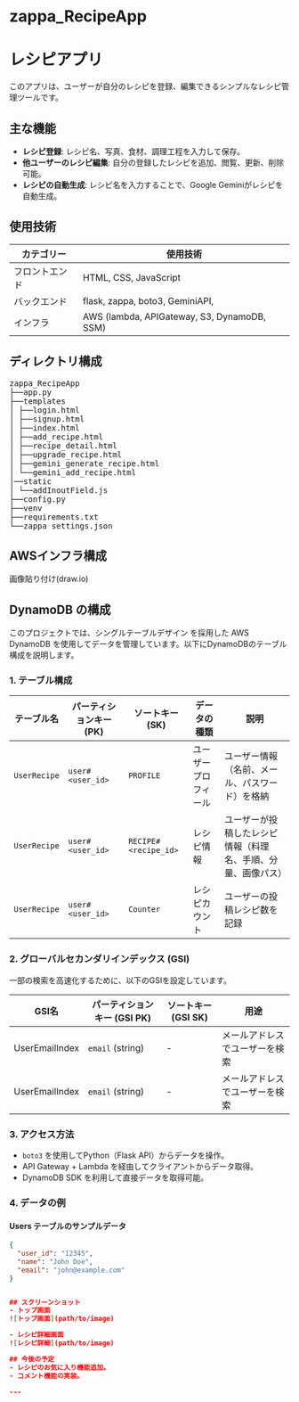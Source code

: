 # zappa_RecipeApp

# レシピアプリ

このアプリは、ユーザーが自分のレシピを登録、編集できるシンプルなレシピ管理ツールです。

## 主な機能
- **レシピ登録**: レシピ名、写真、食材、調理工程を入力して保存。
- **他ユーザーのレシピ編集**: 自分の登録したレシピを追加、閲覧、更新、削除可能。
- **レシピの自動生成**: レシピ名を入力することで、Google Geminiがレシピを自動生成。

## 使用技術
| カテゴリー       | 使用技術                       |
|------------------|--------------------------------|
| フロントエンド   | HTML, CSS, JavaScript          |
| バックエンド     | flask, zappa, boto3, GeminiAPI,|
| インフラ         | AWS (lambda, APIGateway, S3, DynamoDB, SSM)   |

## ディレクトリ構成
<pre>
zappa_RecipeApp
├──app.py
├──templates
│ ├──login.html
│ ├──signup.html
│ ├──index.html
│ ├──add_recipe.html
│ ├──recipe_detail.html
│ ├──upgrade_recipe.html
│ ├──gemini_generate_recipe.html
│ └──gemini_add_recipe.html
│──static
│ └──addInoutField.js
├──config.py
├──venv
├──requirements.txt
└──zappa_settings.json
</pre>


## AWSインフラ構成

画像貼り付け(draw.io)


## DynamoDB の構成

このプロジェクトでは、シングルテーブルデザイン を採用した AWS DynamoDB を使用してデータを管理しています。以下にDynamoDBのテーブル構成を説明します。

### 1. テーブル構成

| テーブル名  | パーティションキー (PK) | ソートキー (SK) | データの種類 | 説明 |
|------------|------------------|--------------------|-------------|------|
| `UserRecipe` | `user#<user_id>` | `PROFILE`          | ユーザープロフィール | ユーザー情報（名前、メール、パスワード）を格納 |
| `UserRecipe` | `user#<user_id>` | `RECIPE#<recipe_id>` | レシピ情報 | ユーザーが投稿したレシピ情報（料理名、手順、分量、画像パス） |
| `UserRecipe` | `user#<user_id>` | `Counter`          | レシピカウント | ユーザーの投稿レシピ数を記録 |



### 2. グローバルセカンダリインデックス (GSI)
一部の検索を高速化するために、以下のGSIを設定しています。

| GSI名           | パーティションキー (GSI PK) | ソートキー (GSI SK) | 用途 |
|---------------|-------------------|-----------------|------|
| UserEmailIndex | `email` (string)  | -               | メールアドレスでユーザーを検索 |
| UserEmailIndex | `email` (string)  | -               | メールアドレスでユーザーを検索 |

### 3. アクセス方法
- `boto3` を使用してPython（Flask API）からデータを操作。
- API Gateway + Lambda を経由してクライアントからデータ取得。
- DynamoDB SDK を利用して直接データを取得可能。

### 4. データの例
#### Users テーブルのサンプルデータ
```json
{
  "user_id": "12345",
  "name": "John Doe",
  "email": "john@example.com"
}


## スクリーンショット
- トップ画面  
![トップ画面](path/to/image)

- レシピ詳細画面  
![レシピ詳細](path/to/image)

## 今後の予定
- レシピのお気に入り機能追加。
- コメント機能の実装。

---

